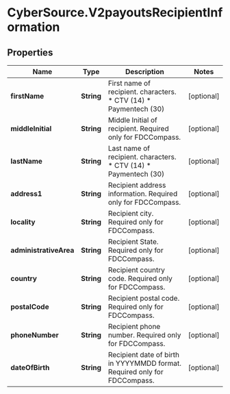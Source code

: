 # CyberSource.V2payoutsRecipientInformation

## Properties
Name | Type | Description | Notes
------------ | ------------- | ------------- | -------------
**firstName** | **String** | First name of recipient. characters. * CTV (14) * Paymentech (30)  | [optional] 
**middleInitial** | **String** | Middle Initial of recipient. Required only for FDCCompass.  | [optional] 
**lastName** | **String** | Last name of recipient. characters. * CTV (14) * Paymentech (30)  | [optional] 
**address1** | **String** | Recipient address information. Required only for FDCCompass. | [optional] 
**locality** | **String** | Recipient city. Required only for FDCCompass. | [optional] 
**administrativeArea** | **String** | Recipient State. Required only for FDCCompass. | [optional] 
**country** | **String** | Recipient country code. Required only for FDCCompass. | [optional] 
**postalCode** | **String** | Recipient postal code. Required only for FDCCompass. | [optional] 
**phoneNumber** | **String** | Recipient phone number. Required only for FDCCompass. | [optional] 
**dateOfBirth** | **String** | Recipient date of birth in YYYYMMDD format. Required only for FDCCompass. | [optional] 


